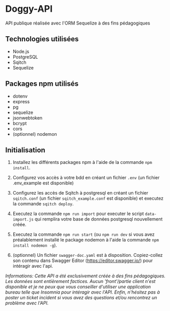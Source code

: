 # Doggy-API
API publique réalisée avec l'ORM Sequelize à des fins pédagogiques 


## Technologies utilisées

- Node.js
- PostgreSQL
- Sqitch
- Sequelize

## Packages npm utilisés

- dotenv
- express
- pg
- sequelize
- jsonwebtoken
- bcrypt
- cors
- (optionnel) nodemon

## Initialisation

1. Installez les différents packages npm à l'aide de la commande ``npm install``.
2. Configurez vos accès à votre bdd en créant un fichier ``.env`` (un fichier .env_example est disponible)
3. Configurez les accès de Sqitch à postgresql en créant un fichier ``sqitch.conf`` (un fichier ``sqitch_example.conf`` est disponible) et executez la commande ``sqitch deploy``.
4. Executez la commande ``npm run import`` pour executer le script ``data-import.js`` qui remplira votre base de données postgresql nouvellement créée.
5. Executez la commande ``npm run start`` (ou ``npm run dev`` si vous avez préalablement installé le package nodemon à l'aide la commande ``npm install nodemon -g``).

6. (optionnel) Un fichier ``swagger-doc.yaml`` est à disposition. Copiez-collez son contenu dans Swagger Editor (https://editor.swagger.io/) pour intéragir avec l'api.

*Informations: Cette API a été exclusivement créée à des fins pédagogiques. Les données sont entièrement factices. Aucun 'front'/partie client n'est disponible et je ne peux que vous conseiller d'utiliser une application bureau telle que Insomnia pour intéragir avec l'API. Enfin, n'hésitez pas à poster un ticket incident si vous avez des questions et/ou rencontrez un problème avec l'API.*




